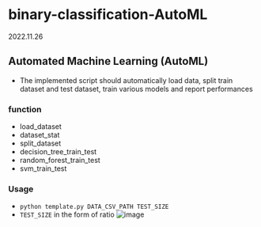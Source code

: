 # binary-classification-AutoML

2022.11.26

## Automated Machine Learning (AutoML)
- The implemented script should automatically load data, split train dataset and test dataset, 
train various models and report performances

### function
- load_dataset
- dataset_stat
- split_dataset
- decision_tree_train_test
- random_forest_train_test
- svm_train_test

### Usage
- `python template.py DATA_CSV_PATH TEST_SIZE`
- `TEST_SIZE` in the form of ratio
![image](https://user-images.githubusercontent.com/62875437/204082793-1556ddca-1d3d-4144-88a9-ab2b5a62f5f7.png)
